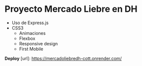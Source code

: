 # Proyecto Mercado Liebre en DH

- Uso de Express.js
- CSS3
    - Animaciones
    - Flexbox
    - Responsive design
    - First Mobile 


**Deploy**
[url]: https://mercadoliebredh-cott.onrender.com/
